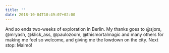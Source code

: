 ```yaml
---
title: ''
date: 2018-10-04T10:49:07+02:00
---
```

And so ends two-weeks of exploration in Berlin. My thanks goes to @sjors, @mryash, @klick_ass, @paulozoom, @thismortalmagic and many others for making me feel so welcome, and giving me the lowdown on the city. Next stop: Malmö!
